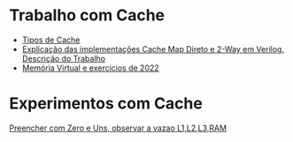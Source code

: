 # Trabalho com Cache
 * [Tipos de Cache](https://www.youtube.com/playlist?list=PLcvOyD_LMr6lLmuZQu96YWJ6GLrdroYxh)
 * [Explicação das implementações Cache Map Direto e 2-Way em Verilog, Descrição do Trabalho](https://www.youtube.com/playlist?list=PLcvOyD_LMr6lwLnUP3Cd4a4sx5PJr54vs)
 * [Memória Virtual e exercicios de 2022](https://www.youtube.com/playlist?list=PLcvOyD_LMr6kUmQRQv0wjVridcpnKyCQp)

# Experimentos com Cache

[Preencher com Zero e Uns, observar a vazao L1,L2,L3,RAM](https://travisdowns.github.io/blog/2020/05/13/intel-zero-opt.html)
